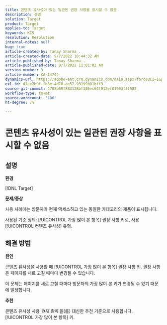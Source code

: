 ```yaml
---
title: 콘텐츠 유사성이 있는 일관된 권장 사항을 표시할 수 없음
description: 설명
solution: Target
product: Target
applies-to: Target
keywords: KCS
resolution: Resolution
internal-notes: null
bug: true
article-created-by: Tanay Sharma .
article-created-date: 9/7/2022 10:44:32 AM
article-published-by: Tanay Sharma .
article-published-date: 9/7/2022 11:01:02 AM
version-number: 3
article-number: KA-14744
dynamics-url: https://adobe-ent.crm.dynamics.com/main.aspx?forceUCI=1&pagetype=entityrecord&etn=knowledgearticle&id=d1bc1008-9a2e-ed11-9db1-002248086735
exl-id: d1ee2b9f-fd8e-4d70-ae57-93199b01bff9
source-git-commit: 4702b69f883128bf305ec64f012ef01903f3f582
workflow-type: tm+mt
source-wordcount: '106'
ht-degree: 7%

---
```


# 콘텐츠 유사성이 있는 일관된 권장 사항을 표시할 수 없음

## 설명


<b>환경</b>

[!DNL Target]



<b>문제/증상</b>

사용 사례에는 방문자가 현재 액세스하고 있는 동일한 카테고리의 제품이 표시됩니다.

사용된 기준 정의: [!UICONTROL 가장 많이 본 항목] 권장 사항 키로, 사용 [!UICONTROL 컨텐츠 유사성] 유형.


## 해결 방법


<b>원인</b>

콘텐츠 유사성을 사용할 때 [!UICONTROL 가장 많이 본 항목] 권장 사항 키. 권장 사항은 페이지를 새로 고칠 때마다 변경될 수 있습니다.

이 문제는 페이지를 새로 고칠 때마다 방문자의 가장 많이 본 키가 변경될 수 있기 때문에 발생합니다.



<b>추천</b>

콘텐츠 유사성 사용 *현재 항목* 을(를) 대신한 추천 기준으로 사용합니다. [!UICONTROL 가장 많이 본 항목] 키.
